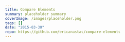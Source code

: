 ```yaml
---
title: Compare Elements
summary: placeholder summary
coverImage: /images/placeholder.png
tags: []
date: "2015-03-30"
repo: https://github.com/ericanastas/compare-elements
---
```

